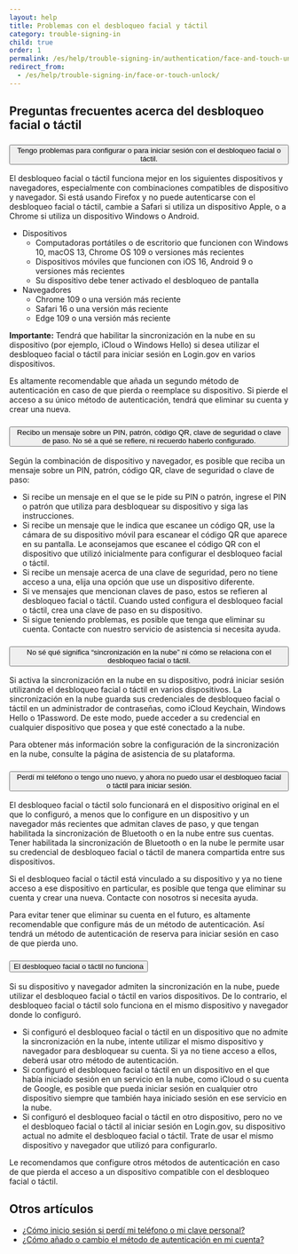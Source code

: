 ```yaml
---
layout: help
title: Problemas con el desbloqueo facial y táctil
category: trouble-signing-in
child: true
order: 1
permalink: /es/help/trouble-signing-in/authentication/face-and-touch-unlock/
redirect_from:
  - /es/help/trouble-signing-in/face-or-touch-unlock/
---
```


## Preguntas frecuentes acerca del desbloqueo facial o táctil

<div class="usa-accordion usa-accordion--bordered margin-y-4">
  <h3 class="usa-accordion__heading">
    <button
      type="button"
      class="usa-accordion__button"
      aria-expanded="false"
      aria-controls="b-a1"
    >
      Tengo problemas para configurar o para iniciar sesión con el desbloqueo facial o táctil.
    </button>
  </h3>
  <div id="b-a1" class="usa-accordion__content usa-prose">
    <p>El desbloqueo facial o táctil funciona mejor en los siguientes dispositivos y navegadores, especialmente con combinaciones compatibles de dispositivo y navegador. Si está usando Firefox y no puede autenticarse con el desbloqueo facial o táctil, cambie a Safari si utiliza un dispositivo Apple, o a Chrome si utiliza un dispositivo Windows o Android.</p>
    <ul>
      <li>
        Dispositivos
        <ul>
          <li>Computadoras portátiles o de escritorio que funcionen con Windows 10, macOS 13, Chrome OS 109 o versiones más recientes</li>
          <li>Dispositivos móviles que funcionen con iOS 16, Android 9 o versiones más recientes</li>
          <li>Su dispositivo debe tener activado el desbloqueo de pantalla</li>
        </ul>
      </li>
      <li>
        Navegadores
        <ul>
          <li>Chrome 109 o una versión más reciente</li>
          <li>Safari 16 o una versión más reciente</li>
          <li>Edge 109 o una versión más reciente</li>
        </ul>
      </li>
    </ul>
    <p><b>Importante:</b> Tendrá que habilitar la sincronización en la nube en su dispositivo (por ejemplo, iCloud o Windows Hello) si desea utilizar el desbloqueo facial o táctil para iniciar sesión en Login.gov en varios dispositivos.</p>
    <p>Es altamente recomendable que añada un segundo método de autenticación en caso de que pierda o reemplace su dispositivo. Si pierde el acceso a su único método de autenticación, tendrá que eliminar su cuenta y crear una nueva.</p>
  </div>
</div>

<div class="usa-accordion usa-accordion--bordered margin-y-4">
  <h3 class="usa-accordion__heading">
    <button
      type="button"
      class="usa-accordion__button"
      aria-expanded="false"
      aria-controls="b-a2"
    >
      Recibo un mensaje sobre un PIN, patrón, código QR, clave de seguridad o clave de paso. No sé a qué se refiere, ni recuerdo haberlo configurado.
    </button>
  </h3>
  <div id="b-a2" class="usa-accordion__content usa-prose">
    <p>Según la combinación de dispositivo y navegador, es posible que reciba un mensaje sobre un PIN, patrón, código QR, clave de seguridad o clave de paso:</p>
    <ul>
      <li>Si recibe un mensaje en el que se le pide su PIN o patrón, ingrese el PIN o patrón que utiliza para desbloquear su dispositivo y siga las instrucciones.</li>
      <li>Si recibe un mensaje que le indica que escanee un código QR, use la cámara de su dispositivo móvil para escanear el código QR que aparece en su pantalla. Le aconsejamos que escanee el código QR con el dispositivo que utilizó inicialmente para configurar el desbloqueo facial o táctil.</li>
      <li>Si recibe un mensaje acerca de una clave de seguridad, pero no tiene acceso a una, elija una opción que use un dispositivo diferente.</li>
      <li>Si ve mensajes que mencionan claves de paso, estos se refieren al desbloqueo facial o táctil. Cuando usted configura el desbloqueo facial o táctil, crea una clave de paso en su dispositivo.</li>
      <li>Si sigue teniendo problemas, es posible que tenga que eliminar su cuenta. Contacte con nuestro servicio de asistencia si necesita ayuda.</li>
    </ul>
  </div>
</div>

<div class="usa-accordion usa-accordion--bordered margin-y-4">
  <h3 class="usa-accordion__heading">
    <button
      type="button"
      class="usa-accordion__button"
      aria-expanded="false"
      aria-controls="b-a3"
    >
      No sé qué significa “sincronización en la nube” ni cómo se relaciona con el desbloqueo facial o táctil.
    </button>
  </h3>
  <div id="b-a3" class="usa-accordion__content usa-prose">
    <p>Si activa la sincronización en la nube en su dispositivo, podrá iniciar sesión utilizando el desbloqueo facial o táctil en varios dispositivos. La sincronización en la nube guarda sus credenciales de desbloqueo facial o táctil en un administrador de contraseñas, como iCloud Keychain, Windows Hello o 1Password. De este modo, puede acceder a su credencial en cualquier dispositivo que posea y que esté conectado a la nube.</p>
    <p>Para obtener más información sobre la configuración de la sincronización en la nube, consulte la página de asistencia de su plataforma.</p>
  </div>
</div>

<div class="usa-accordion usa-accordion--bordered margin-y-4">
  <h3 class="usa-accordion__heading">
    <button
      type="button"
      class="usa-accordion__button"
      aria-expanded="false"
      aria-controls="b-a4"
    >
      Perdí mi teléfono o tengo uno nuevo, y ahora no puedo usar el desbloqueo facial o táctil para iniciar sesión.
    </button>
  </h3>
  <div id="b-a4" class="usa-accordion__content usa-prose">
    <p>El desbloqueo facial o táctil solo funcionará en el dispositivo original en el que lo configuró, a menos que lo configure en un dispositivo y un navegador más recientes que admitan claves de paso, y que tengan habilitada la sincronización de Bluetooth o en la nube entre sus cuentas. Tener habilitada la sincronización de Bluetooth o en la nube le permite usar su credencial de desbloqueo facial o táctil de manera compartida entre sus dispositivos.</p>
    <p>Si el desbloqueo facial o táctil está vinculado a su dispositivo y ya no tiene acceso a ese dispositivo en particular, es posible que tenga que eliminar su cuenta y crear una nueva. Contacte con nosotros si necesita ayuda.</p>
    <p>Para evitar tener que eliminar su cuenta en el futuro, es altamente recomendable que configure más de un método de autenticación. Así tendrá un método de autenticación de reserva para iniciar sesión en caso de que pierda uno.</p>
  </div>
</div>

<div class="usa-accordion usa-accordion--bordered margin-y-4">
  <h3 class="usa-accordion__heading">
    <button
      type="button"
      class="usa-accordion__button"
      aria-expanded="false"
      aria-controls="b-a5"
    >
      El desbloqueo facial o táctil no funciona
    </button>
  </h3>
  <div id="b-a5" class="usa-accordion__content usa-prose">
    <p>Si su dispositivo y navegador admiten la sincronización en la nube, puede utilizar el desbloqueo facial o táctil en varios dispositivos. De lo contrario, el desbloqueo facial o táctil solo funciona en el mismo dispositivo y navegador donde lo configuró.</p>
    <ul>
      <li>
        Si configuró el desbloqueo facial o táctil en un dispositivo que no admite la sincronización en la nube, intente utilizar el mismo dispositivo y navegador para desbloquear su cuenta. Si ya no tiene acceso a ellos, deberá usar otro método de autenticación.
      </li>
      <li>
        Si configuró el desbloqueo facial o táctil en un dispositivo en el que había iniciado sesión en un servicio en la nube, como iCloud o su cuenta de Google, es posible que pueda iniciar sesión en cualquier otro dispositivo siempre que también haya iniciado sesión en ese servicio en la nube.
      </li>
      <li>
        Si configuró el desbloqueo facial o táctil en otro dispositivo, pero no ve el desbloqueo facial o táctil al iniciar sesión en Login.gov, su dispositivo actual no admite el desbloqueo facial o táctil. Trate de usar el mismo dispositivo y navegador que utilizó para configurarlo.
      </li>
    </ul>
    <p>
      Le recomendamos que configure otros métodos de autenticación en caso de que pierda el acceso a un dispositivo compatible con el desbloqueo facial o táctil.
    </p>
  </div>
</div>


## Otros artículos

* [¿Cómo inicio sesión si perdí mi teléfono o mi clave personal?](/es/help/trouble-signing-in/how-to-sign-in/)
* [¿Cómo añado o cambio el método de autenticación en mi cuenta?](/es/help/manage-your-account/add-or-change-your-authentication-method/)
